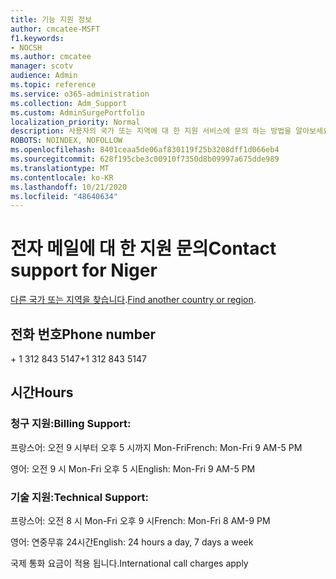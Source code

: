 ```yaml
---
title: 기능 지원 정보
author: cmcatee-MSFT
f1.keywords:
- NOCSH
ms.author: cmcatee
manager: scotv
audience: Admin
ms.topic: reference
ms.service: o365-administration
ms.collection: Adm_Support
ms.custom: AdminSurgePortfolio
localization_priority: Normal
description: 사용자의 국가 또는 지역에 대 한 지원 서비스에 문의 하는 방법을 알아보세요.
ROBOTS: NOINDEX, NOFOLLOW
ms.openlocfilehash: 8401ceaa5de06af830119f25b3208dff1d066eb4
ms.sourcegitcommit: 628f195cbe3c00910f7350d8b09997a675dde989
ms.translationtype: MT
ms.contentlocale: ko-KR
ms.lasthandoff: 10/21/2020
ms.locfileid: "48640634"
---
```

# <a name="contact-support-for-niger"></a><span data-ttu-id="17fc7-103">전자 메일에 대 한 지원 문의</span><span class="sxs-lookup"><span data-stu-id="17fc7-103">Contact support for Niger</span></span>

<span data-ttu-id="17fc7-104">[다른 국가 또는 지역을 찾습니다](../contact-support-for-business-products.md).</span><span class="sxs-lookup"><span data-stu-id="17fc7-104">[Find another country or region](../contact-support-for-business-products.md).</span></span>

## <a name="phone-number"></a><span data-ttu-id="17fc7-105">전화 번호</span><span class="sxs-lookup"><span data-stu-id="17fc7-105">Phone number</span></span>
<span data-ttu-id="17fc7-106">+ 1 312 843 5147</span><span class="sxs-lookup"><span data-stu-id="17fc7-106">+1 312 843 5147</span></span>

## <a name="hours"></a><span data-ttu-id="17fc7-107">시간</span><span class="sxs-lookup"><span data-stu-id="17fc7-107">Hours</span></span>
### <a name="billing-support"></a><span data-ttu-id="17fc7-108">청구 지원:</span><span class="sxs-lookup"><span data-stu-id="17fc7-108">Billing Support:</span></span>

<span data-ttu-id="17fc7-109">프랑스어: 오전 9 시부터 오후 5 시까지 Mon-Fri</span><span class="sxs-lookup"><span data-stu-id="17fc7-109">French: Mon-Fri 9 AM-5 PM</span></span>

<span data-ttu-id="17fc7-110">영어: 오전 9 시 Mon-Fri 오후 5 시</span><span class="sxs-lookup"><span data-stu-id="17fc7-110">English: Mon-Fri 9 AM-5 PM</span></span>

### <a name="technical-support"></a><span data-ttu-id="17fc7-111">기술 지원:</span><span class="sxs-lookup"><span data-stu-id="17fc7-111">Technical Support:</span></span>

<span data-ttu-id="17fc7-112">프랑스어: 오전 8 시 Mon-Fri 오후 9 시</span><span class="sxs-lookup"><span data-stu-id="17fc7-112">French: Mon-Fri 8 AM-9 PM</span></span>

<span data-ttu-id="17fc7-113">영어: 연중무휴 24시간</span><span class="sxs-lookup"><span data-stu-id="17fc7-113">English: 24 hours a day, 7 days a week</span></span>

<span data-ttu-id="17fc7-114">국제 통화 요금이 적용 됩니다.</span><span class="sxs-lookup"><span data-stu-id="17fc7-114">International call charges apply</span></span>
